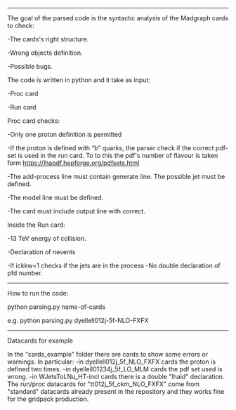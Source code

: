 ********
The goal of the parsed code is the syntactic analysis of the Madgraph cards to check:

-The cards's right structure.

-Wrong objects definition.

-Possible bugs.

The code is written in python and it take as input:

-Proc card

-Run card

Proc card checks:

-Only one proton definition is permitted

-If the proton is defined with “b” quarks, the parser check if the correct pdf-set is used in the run card. To to this the pdf's number of flavour is taken form https://lhapdf.hepforge.org/pdfsets.html

-The add-process line must contain generate line. The possible jet must be defined.

-The model line must be defined.

-The card must include output line with correct.

Inside the Run card:

-13 TeV energy of collision.

-Declaration of nevents

-If ickkw=1 checks if the jets are in the process
-No double declaration of pfd number.

********

How to run the code:

python parsing.py name-of-cards 

e.g. python parsing.py dyellell012j-5f-NLO-FXFX 

********

Datacards for example

In the "cards_example" folder there are cards to show some errors or warnings. In particular:
-in dyellell012j_5f_NLO_FXFX cards the proton is defined two times.
-in dyellell01234j_5f_LO_MLM cards the pdf set used is wrong.
-in WJetsToLNu_HT-incl cards there is a double "lhaid" declaration.
The run/proc datacards for "tt012j_5f_ckm_NLO_FXFX" come from "standard" datacards already present in the repository and they works fine for the gridpack production.




